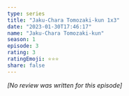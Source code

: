 ```yaml
---
type: series
title: "Jaku-Chara Tomozaki-kun 1x3"
date: "2023-01-30T17:46:17"
name: "Jaku-Chara Tomozaki-kun"
season: 1
episode: 3
rating: 3
ratingEmoji: ⭐️⭐️⭐️
share: false
---
```


*[No review was written for this episode]*
